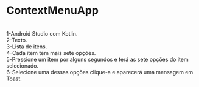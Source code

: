 # ContextMenuApp
<BR>1-Android Studio com Kotlin.
<BR>2-Texto.
<BR>3-Lista de itens.
<BR>4-Cada item tem mais sete opções.
<BR>5-Pressione um item por alguns segundos e terá as sete opções do item selecionado. 
<BR>6-Selecione uma dessas opções clique-a e aparecerá uma mensagem em Toast. 
